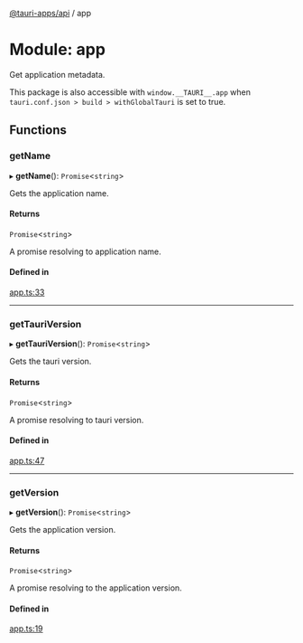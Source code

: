 [@tauri-apps/api](../README.md) / app

# Module: app

Get application metadata.

This package is also accessible with `window.__TAURI__.app` when `tauri.conf.json > build > withGlobalTauri` is set to true.

## Functions

### getName

▸ **getName**(): `Promise`<`string`\>

Gets the application name.

#### Returns

`Promise`<`string`\>

A promise resolving to application name.

#### Defined in

[app.ts:33](https://github.com/tauri-apps/tauri/blob/4541eaf/tooling/api/src/app.ts#L33)

___

### getTauriVersion

▸ **getTauriVersion**(): `Promise`<`string`\>

Gets the tauri version.

#### Returns

`Promise`<`string`\>

A promise resolving to tauri version.

#### Defined in

[app.ts:47](https://github.com/tauri-apps/tauri/blob/4541eaf/tooling/api/src/app.ts#L47)

___

### getVersion

▸ **getVersion**(): `Promise`<`string`\>

Gets the application version.

#### Returns

`Promise`<`string`\>

A promise resolving to the application version.

#### Defined in

[app.ts:19](https://github.com/tauri-apps/tauri/blob/4541eaf/tooling/api/src/app.ts#L19)
